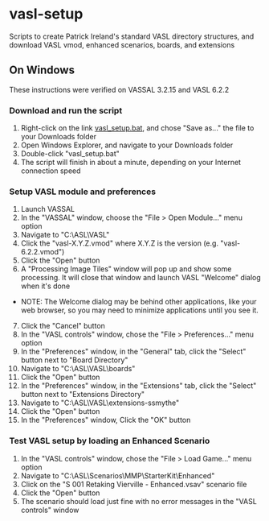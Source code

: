 # vasl-setup
Scripts to create Patrick Ireland's standard VASL directory structures, and download VASL vmod, enhanced scenarios, boards, and extensions

## On Windows
These instructions were verified on VASSAL 3.2.15 and VASL 6.2.2

### Download and run the script
1. Right-click on the link [vasl_setup.bat](https://raw.githubusercontent.com/ssmythe/vasl-setup/master/vasl_setup.bat), and chose "Save as..." the file to your Downloads folder
2. Open Windows Explorer, and navigate to your Downloads folder
3. Double-click "vasl_setup.bat"
4. The script will finish in about a minute, depending on your Internet connection speed

### Setup VASL module and preferences
1. Launch VASSAL
2. In the "VASSAL" window, choose the "File > Open Module..." menu option
3. Navigate to "C:\ASL\VASL"
4. Click the "vasl-X.Y.Z.vmod" where X.Y.Z is the version (e.g. "vasl-6.2.2.vmod")
5. Click the "Open" button
6. A "Processing Image Tiles" window will pop up and show some processing.  It will close that window and launch VASL "Welcome" dialog when it's done
  * NOTE: The Welcome dialog may be behind other applications, like your web browser, so you may need to minimize applications until you see it. 
7. Click the "Cancel" button
8. In the "VASL controls" window, chose the "File > Preferences..." menu option
9. In the "Preferences" window, in the "General" tab, click the "Select" button next to "Board Directory"
10. Navigate to "C:\ASL\VASL\boards"
11. Click the "Open" button
12. In the "Preferences" window, in the "Extensions" tab, click the "Select" button next to "Extensions Directory"
13. Navigate to "C:\ASL\VASL\extensions-ssmythe"
14. Click the "Open" button
15. In the "Preferences" window, Click the "OK" button

### Test VASL setup by loading an Enhanced Scenario
1. In the "VASL controls" window, chose the "File > Load Game..." menu option
2. Navigate to "C:\ASL\Scenarios\MMP\StarterKit\Enhanced"
3. Click on the "S 001 Retaking Vierville - Enhanced.vsav" scenario file
4. Click the "Open" button
5. The scenario should load just fine with no error messages in the "VASL controls" window
